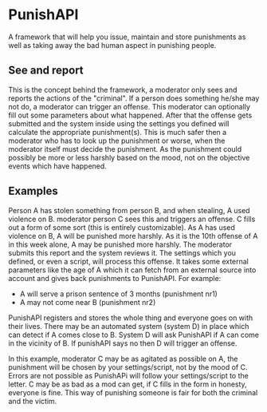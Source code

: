 # PunishAPI
A framework that will help you issue, maintain and store punishments as well as taking away the bad human aspect in punishing people.
## See and report
This is the concept behind the framework, a moderator only sees and reports the actions of the "criminal".
If a person does something he/she may not do, a moderator can trigger an offense. This moderator can optionally fill out some parameters about what happened. 
After that the offense gets submitted and the system inside using the settings you defined will calculate the appropriate punishment(s). 
This is much safer then a moderator who has to look up the punishment or worse, when the moderator itself must decide the punishment. 
As the punishment could possibly be more or less harshly based on the mood, not on the objective events which have happened.

## Examples
Person A has stolen something from person B, and when stealing, A used violence on B. moderator person C sees this and triggers an offense. 
C fills out a form of some sort (this is entirely customizable). As A has used violence on B, A will be punished more harshly. 
As it is the 10th offense of A in this week alone, A may be punished more harshly. The moderator submits this report and the system reviews it. 
The settings which you defined, or even a script, will process this offense. 
It takes some external parameters like the age of A which it can fetch from an external source into account and gives back punishments to PunishAPI. For example: 
- A will serve a prison sentence of 3 months (punishment nr1)
- A may not come near B (punishment nr2)

PunishAPI registers and stores the whole thing and everyone goes on with their lives. There may be an automated system (system D) in place which can detect if A comes close to B. 
System D will ask PunishAPI if A can come in the vicinity of B. If punishAPI says no then D will trigger an offense.

In this example, moderator C may be as agitated as possible on A, the punishment will be chosen by your settings/script, not by the mood of C. 
Errors are not possible as PunishAPi will follow your settings/script to the letter. 
C may be as bad as a mod can get, if C fills in the form in honesty, everyone is fine. This way of punishing someone is fair for both the criminal and the victim.
